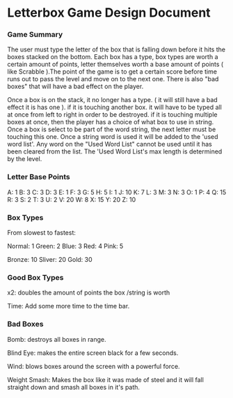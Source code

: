 # Letterbox Game Design Document

### Game Summary

The user must type the letter of the box that is falling down before it hits the boxes stacked on the bottom. 
Each box has a type, box types are worth a certain amount of points, letter themselves worth a base amount of points 
( like Scrabble ).The point of the game is to get a certain score before time runs out to pass the level and move on to the next one.
There is also "bad boxes" that will have a bad effect on the player.

Once a box is on the stack, it no longer has a type. ( it will still have a bad effect it is has one ). if it is 
touching another box. it will have to be typed all at once from left to right in order to be destroyed. if it is 
touching multiple boxes at once, then the player has a choice of what box to use in string. Once a box is select to be
part of the word string, the next letter must be touching this one. Once a string word is used it will be added to the 
'used word list'. Any word on the "Used Word List" cannot be used until it has been cleared from the list. The
'Used Word List's max length is determined by the level.  

### Letter Base Points

A: 1
B: 3
C: 3
D: 3
E: 1
F: 3
G: 5
H: 5
I: 1
J: 10
K: 7
L: 3
M: 3
N: 3
O: 1
P: 4
Q: 15
R: 3
S: 2
T: 3
U: 2
V: 20
W: 8
X: 15
Y: 20
Z: 10

### Box Types

From slowest to fastest:

Normal: 1
Green: 2
Blue: 3
Red: 4
Pink: 5

Bronze: 10
Sliver: 20
Gold: 30 

### Good Box Types

x2: doubles the amount of points the box /string is worth

Time: Add some more time to the time bar. 

### Bad Boxes

Bomb: destroys all boxes in range.

Blind Eye: makes the entire screen black for a few seconds.

Wind: blows boxes around the screen with a powerful force.

Weight Smash: Makes the box like it was made of steel and it will fall straight down and smash all boxes in it's path.

 
